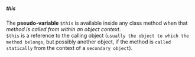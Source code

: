 ##### this
The **pseudo-variable** `$this` is available inside any class method when that _method is called from within an object context_. <br /> 
`$this` is a reference to the calling object (`usually the object to which the method belongs`, but possibly another object, if the method is `called statically` from the context of a `secondary object`).